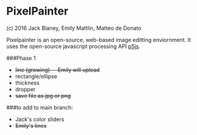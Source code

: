 # PixelPainter
(c) 2016 Jack Blaney, Emily Mattlin, Matteo de Donato

Pixelpainter is an open-source, web-based image editting enviornment.
It uses the open-source javascript processing API [p5js](http://p5js.org).

###Phase 1
- ~~line (growing) -- Emily will upload~~
- rectangle/ellipse
- thickness
- dropper
- ~~save file as jpg or png~~

###to add to main branch:
- Jack's color sliders
- ~~Emily's lines~~

